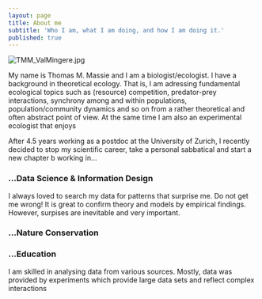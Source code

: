 ```yaml
---
layout: page
title: About me
subtitle: 'Who I am, what I am doing, and how I am doing it.'
published: true
---
```

![TMM_ValMingere.jpg]({{site.baseurl}}/img/TMM_ValMingere.jpg)

My name is Thomas M. Massie and I am a biologist/ecologist. 
I have a background in theoretical ecology. That is, I am adressing fundamental ecological topics such as (resource) competition, predator-prey interactions, synchrony among and within populations, population/community dynamics and so on from a rather theoretical and often abstract point of view. 
At the same time I am also an experimental ecologist that enjoys 

After 4.5 years working as a postdoc at the University of Zurich, I recently decided to stop my scientific career, take a personal sabbatical and start a new chapter b working in...

### ...Data Science & Information Design
I always loved to search my data for patterns that surprise me. Do not get me wrong! It is great to confirm theory and models by empirical findings. However, surpises are inevitable and very important. 

### ...Nature Conservation


### ...Education


I am skilled in analysing data from various sources. Mostly, data was provided by experiments which provide large data sets and reflect complex interactions
